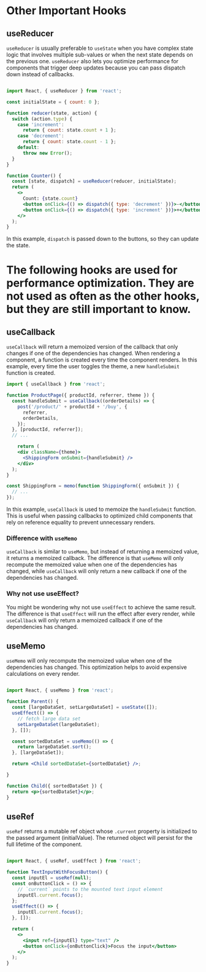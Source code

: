 # Other Important Hooks

## useReducer

`useReducer` is usually preferable to `useState` when you have complex state logic that involves multiple sub-values or when the next state depends on the previous one. `useReducer` also lets you optimize performance for components that trigger deep updates because you can pass dispatch down instead of callbacks.

```jsx

import React, { useReducer } from 'react';

const initialState = { count: 0 };

function reducer(state, action) {
  switch (action.type) {
    case 'increment':
      return { count: state.count + 1 };
    case 'decrement':
      return { count: state.count - 1 };
    default:
      throw new Error();
  }
}

function Counter() {
  const [state, dispatch] = useReducer(reducer, initialState);
  return (
    <>
      Count: {state.count}
      <button onClick={() => dispatch({ type: 'decrement' })}>-</button>
      <button onClick={() => dispatch({ type: 'increment' })}>+</button>
    </>
  );
}
```

In this example, `dispatch` is passed down to the buttons, so they can update the state.

# The following hooks are used for performance optimization. They are not used as often as the other hooks, but they are still important to know.


## useCallback

`useCallback` will return a memoized version of the callback that only changes if one of the dependencies has changed. When rendering a component, a function is created every time the component renders. In this example, every time the user toggles the theme, a new `handleSubmit` function is created.

```jsx
import { useCallback } from 'react';

function ProductPage({ productId, referrer, theme }) {
  const handleSubmit = useCallback((orderDetails) => {
    post('/product/' + productId + '/buy', {
      referrer,
      orderDetails,
    });
  }, [productId, referrer]);
  // ...

    return (
    <div className={theme}>
      <ShippingForm onSubmit={handleSubmit} />
    </div>
  );
}

const ShippingForm = memo(function ShippingForm({ onSubmit }) {
  // ...
});
```

In this example, `useCallback` is used to memoize the `handleSubmit` function. This is useful when passing callbacks to optimized child components that rely on reference equality to prevent unnecessary renders.


### Difference with `useMemo`

`useCallback` is similar to `useMemo`, but instead of returning a memoized value, it returns a memoized callback. The difference is that `useMemo` will only recompute the memoized value when one of the dependencies has changed, while `useCallback` will only return a new callback if one of the dependencies has changed.

### Why not use useEffect?

You might be wondering why not use `useEffect` to achieve the same result. The difference is that `useEffect` will run the effect after every render, while `useCallback` will only return a memoized callback if one of the dependencies has changed.

## useMemo

`useMemo` will only recompute the memoized value when one of the dependencies has changed. This optimization helps to avoid expensive calculations on every render.

```jsx

import React, { useMemo } from 'react';

function Parent() {
  const [largeDataSet, setLargeDataSet] = useState([]);
  useEffect(() => {
    // fetch large data set
    setLargeDataSet(largeDataSet);
  }, []);

  const sortedDataSet = useMemo(() => {
    return largeDataSet.sort();
  }, [largeDataSet]);

  return <Child sortedDataSet={sortedDataSet} />;

}

function Child({ sortedDataSet }) {
  return <p>{sortedDataSet}</p>;
}
```

## useRef

`useRef` returns a mutable ref object whose `.current` property is initialized to the passed argument (initialValue). The returned object will persist for the full lifetime of the component.

```jsx

import React, { useRef, useEffect } from 'react';

function TextInputWithFocusButton() {
  const inputEl = useRef(null);
  const onButtonClick = () => {
    // `current` points to the mounted text input element
    inputEl.current.focus();
  };
  useEffect(() => {
    inputEl.current.focus();
  }, []);

  return (
    <>
      <input ref={inputEl} type="text" />
      <button onClick={onButtonClick}>Focus the input</button>
    </>
  );
}
```

